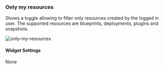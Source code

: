 ### Only my resources
Shows a toggle allowing to filter only resources created by the logged in user. The supported resources are blueprints, deployments, plugins and snapshots. 

![only-my-resources](https://docs.cloudify.co/4.5.5/images/ui/widgets/only_my_resources.png)

#### Widget Settings
None
